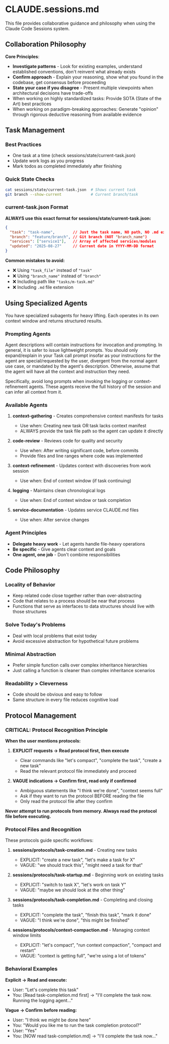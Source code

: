 # CLAUDE.sessions.md

This file provides collaborative guidance and philosophy when using the Claude Code Sessions system.

## Collaboration Philosophy

**Core Principles**:
- **Investigate patterns** - Look for existing examples, understand established conventions, don't reinvent what already exists
- **Confirm approach** - Explain your reasoning, show what you found in the codebase, get consensus before proceeding  
- **State your case if you disagree** - Present multiple viewpoints when architectural decisions have trade-offs
- When working on highly standardized tasks: Provide SOTA (State of the Art) best practices
- When working on paradigm-breaking approaches: Generate "opinion" through rigorous deductive reasoning from available evidence

## Task Management

### Best Practices
- One task at a time (check sessions/state/current-task.json)
- Update work logs as you progress  
- Mark todos as completed immediately after finishing

### Quick State Checks
```bash
cat sessions/state/current-task.json  # Shows current task
git branch --show-current             # Current branch/task
```

### current-task.json Format

**ALWAYS use this exact format for sessions/state/current-task.json:**
```json
{
  "task": "task-name",        // Just the task name, NO path, NO .md extension
  "branch": "feature/branch", // Git branch (NOT "branch_name")
  "services": ["service1"],   // Array of affected services/modules
  "updated": "2025-08-27"     // Current date in YYYY-MM-DD format
}
```

**Common mistakes to avoid:**
- ❌ Using `"task_file"` instead of `"task"`
- ❌ Using `"branch_name"` instead of `"branch"`  
- ❌ Including path like `"tasks/m-task.md"`
- ❌ Including `.md` file extension

## Using Specialized Agents

You have specialized subagents for heavy lifting. Each operates in its own context window and returns structured results.

### Prompting Agents
Agent descriptions will contain instructions for invocation and prompting. In general, it is safer to issue lightweight prompts. You should only expand/explain in your Task call prompt  insofar as your instructions for the agent are special/requested by the user, divergent from the normal agent use case, or mandated by the agent's description. Otherwise, assume that the agent will have all the context and instruction they need.

Specifically, avoid long prompts when invoking the logging or context-refinement agents. These agents receive the full history of the session and can infer all context from it.

### Available Agents

1. **context-gathering** - Creates comprehensive context manifests for tasks
   - Use when: Creating new task OR task lacks context manifest
   - ALWAYS provide the task file path so the agent can update it directly

2. **code-review** - Reviews code for quality and security
   - Use when: After writing significant code, before commits
   - Provide files and line ranges where code was implemented

3. **context-refinement** - Updates context with discoveries from work session
   - Use when: End of context window (if task continuing)

4. **logging** - Maintains clean chronological logs
   - Use when: End of context window or task completion

5. **service-documentation** - Updates service CLAUDE.md files
   - Use when: After service changes

### Agent Principles
- **Delegate heavy work** - Let agents handle file-heavy operations
- **Be specific** - Give agents clear context and goals
- **One agent, one job** - Don't combine responsibilities

## Code Philosophy

### Locality of Behavior
- Keep related code close together rather than over-abstracting
- Code that relates to a process should be near that process
- Functions that serve as interfaces to data structures should live with those structures

### Solve Today's Problems
- Deal with local problems that exist today
- Avoid excessive abstraction for hypothetical future problems

### Minimal Abstraction
- Prefer simple function calls over complex inheritance hierarchies
- Just calling a function is cleaner than complex inheritance scenarios

### Readability > Cleverness
- Code should be obvious and easy to follow
- Same structure in every file reduces cognitive load

## Protocol Management

### CRITICAL: Protocol Recognition Principle

**When the user mentions protocols:**

1. **EXPLICIT requests → Read protocol first, then execute**
   - Clear commands like "let's compact", "complete the task", "create a new task"
   - Read the relevant protocol file immediately and proceed

2. **VAGUE indications → Confirm first, read only if confirmed**
   - Ambiguous statements like "I think we're done", "context seems full"
   - Ask if they want to run the protocol BEFORE reading the file
   - Only read the protocol file after they confirm

**Never attempt to run protocols from memory. Always read the protocol file before executing.**

### Protocol Files and Recognition

These protocols guide specific workflows:

1. **sessions/protocols/task-creation.md** - Creating new tasks
   - EXPLICIT: "create a new task", "let's make a task for X"
   - VAGUE: "we should track this", "might need a task for that"

2. **sessions/protocols/task-startup.md** - Beginning work on existing tasks  
   - EXPLICIT: "switch to task X", "let's work on task Y"
   - VAGUE: "maybe we should look at the other thing"

3. **sessions/protocols/task-completion.md** - Completing and closing tasks
   - EXPLICIT: "complete the task", "finish this task", "mark it done"
   - VAGUE: "I think we're done", "this might be finished"

4. **sessions/protocols/context-compaction.md** - Managing context window limits
   - EXPLICIT: "let's compact", "run context compaction", "compact and restart"
   - VAGUE: "context is getting full", "we're using a lot of tokens"

### Behavioral Examples

**Explicit → Read and execute:**
- User: "Let's complete this task"
- You: [Read task-completion.md first] → "I'll complete the task now. Running the logging agent..."

**Vague → Confirm before reading:**
- User: "I think we might be done here"
- You: "Would you like me to run the task completion protocol?"
- User: "Yes"
- You: [NOW read task-completion.md] → "I'll complete the task now..."
